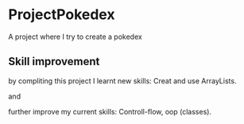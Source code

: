# ProjectPokedex
A project where I try to create a pokedex

## Skill improvement
by compliting this project I learnt new skills: Creat and use ArrayLists.

and

further improve my current skills: Controll-flow, oop (classes).
